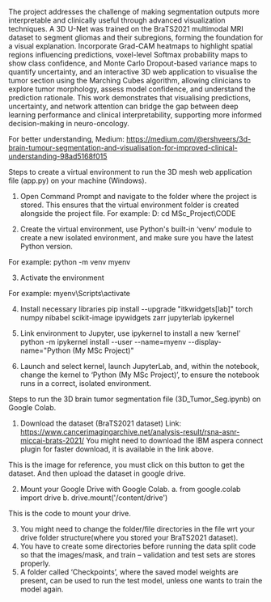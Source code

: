 The project addresses the challenge of making segmentation outputs more interpretable and clinically useful through advanced visualization techniques. A 3D U-Net was trained on the BraTS2021 multimodal MRI dataset to segment gliomas and their subregions, forming the foundation for a visual explanation. Incorporate Grad-CAM heatmaps to highlight spatial regions influencing predictions, voxel-level Softmax probability maps to show class confidence, and Monte Carlo Dropout-based variance maps to quantify uncertainty, and an interactive 3D web application to visualise the tumor section using the Marching Cubes algorithm, allowing clinicians to explore tumor morphology, assess model confidence, and understand the prediction rationale. This work demonstrates that visualising predictions, uncertainty, and network attention can bridge the gap between deep learning performance and clinical interpretability, supporting more informed decision-making in neuro-oncology.

For better understanding, Medium: https://medium.com/@ershveers/3d-brain-tumour-segmentation-and-visualisation-for-improved-clinical-understanding-98ad5168f015

Steps to create a virtual environment to run the 3D mesh web application file (app.py) on your machine (Windows).
1.	Open Command Prompt and navigate to the folder where the project is stored. This ensures that the virtual environment folder is created alongside the project file.
For example:
D:
cd MSc_Project\CODE

2.	Create the virtual environment, use Python's built-in ‘venv’ module to create a new isolated environment, and make sure you have the latest Python version.

For example:
python -m venv myenv

3.	Activate the environment

For example:
myenv\Scripts\activate

4.	Install necessary libraries
pip install --upgrade "itkwidgets[lab]" torch numpy nibabel scikit-image ipywidgets zarr jupyterlab ipykernel

5.	Link environment to Jupyter, use ipykernel to install a new ‘kernel’
python -m ipykernel install --user --name=myenv --display-name="Python (My MSc Project)"

6.	Launch and select kernel, launch JupyterLab, and, within the notebook, change the kernel to ‘Python (My MSc Project)’, to ensure the notebook runs in a correct, isolated environment.


Steps to run the 3D brain tumor segmentation file (3D_Tumor_Seg.ipynb) on Google Colab.
1.	Download the dataset (BraTS2021 dataset)
Link: https://www.cancerimagingarchive.net/analysis-result/rsna-asnr-miccai-brats-2021/
You might need to download the IBM aspera connect plugin for faster download, it is available in the link above.
 

This is the image for reference, you must click on this button to get the dataset.
And then upload the dataset in google drive.

2.	Mount your Google Drive with Google Colab.
a.	from google.colab import drive
b.	drive.mount('/content/drive')

This is the code to mount your drive.

3.	You might need to change the folder/file directories in the file wrt your drive folder structure(where you stored your BraTS2021 dataset).
4.	You have to create some directories before running the data split code so that the images/mask, and train – validation and test sets are stores properly.
5.	A folder called ‘Checkpoints’, where the saved model weights are present, can be used to run the test model, unless one wants to train the model again.



